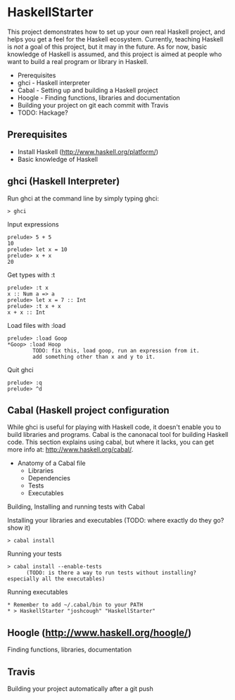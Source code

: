 # HaskellStarter

This project demonstrates how to set up your own real Haskell project, and helps you get a feel for the Haskell ecosystem. Currently, teaching Haskell is *not* a goal of this project, but it may in the future. As for now, basic knowledge of Haskell is assumed, and this project is aimed at people who want to build a real program or library in Haskell.

* Prerequisites
* ghci - Haskell interpreter
* Cabal - Setting up and building a Haskell project
* Hoogle - Finding functions, libraries and documentation
* Building your project on git each commit with Travis
* TODO: Hackage?

## Prerequisites

* Install Haskell (http://www.haskell.org/platform/)
* Basic knowledge of Haskell

## ghci (Haskell Interpreter)

Run ghci at the command line by simply typing ghci:
      
    > ghci

Input expressions
 
    prelude> 5 + 5
    10
    prelude> let x = 10
    prelude> x + x
    20

Get types with :t

    prelude> :t x
    x :: Num a => a
    prelude> let x = 7 :: Int
    prelude> :t x + x
    x + x :: Int

Load files with :load

    prelude> :load Goop
    *Goop> :load Hoop
            TODO: fix this, load goop, run an expression from it. 
            add something other than x and y to it.

Quit ghci

    prelude> :q
    prelude> ^d

## Cabal (Haskell project configuration

While ghci is useful for playing with Haskell code, it doesn't enable you to build libraries and programs. Cabal is the canonacal tool for building Haskell code. This section explains using cabal, but where it lacks, you can get more info at: http://www.haskell.org/cabal/.
  
  * Anatomy of a Cabal file
    * Libraries
    * Dependencies
    * Tests
    * Executables

Building, Installing and running tests with Cabal
  
Installing your libraries and executables (TODO: where exactly do they go? show it)

    > cabal install

Running your tests
        
    > cabal install --enable-tests 
          (TODO: is there a way to run tests without installing? especially all the executables)
Running executables

    * Remember to add ~/.cabal/bin to your PATH
    * > HaskellStarter "joshcough" "HaskellStarter"

## Hoogle (http://www.haskell.org/hoogle/)

Finding functions, libraries, documentation

## Travis

Building your project automatically after a git push

